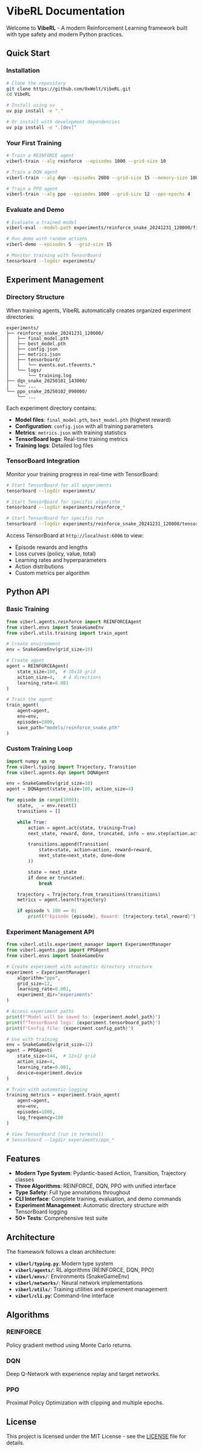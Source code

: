 # VibeRL Documentation

Welcome to **VibeRL** - A modern Reinforcement Learning framework built with type safety and modern Python practices.

## Quick Start

### Installation

```bash
# Clone the repository
git clone https://github.com/0xWelt/VibeRL.git
cd VibeRL

# Install using uv
uv pip install -e "."

# Or install with development dependencies
uv pip install -e ".[dev]"
```

### Your First Training

```bash
# Train a REINFORCE agent
viberl-train --alg reinforce --episodes 1000 --grid-size 10

# Train a DQN agent
viberl-train --alg dqn --episodes 2000 --grid-size 15 --memory-size 10000

# Train a PPO agent
viberl-train --alg ppo --episodes 1000 --grid-size 12 --ppo-epochs 4
```

### Evaluate and Demo

```bash
# Evaluate a trained model
viberl-eval --model-path experiments/reinforce_snake_20241231_120000/final_model.pth --episodes 10 --render

# Run demo with random actions
viberl-demo --episodes 5 --grid-size 15

# Monitor training with TensorBoard
tensorboard --logdir experiments/
```

## Experiment Management

### Directory Structure

When training agents, VibeRL automatically creates organized experiment directories:

```
experiments/
├── reinforce_snake_20241231_120000/
│   ├── final_model.pth
│   ├── best_model.pth
│   ├── config.json
│   ├── metrics.json
│   ├── tensorboard/
│   │   └── events.out.tfevents.*
│   └── logs/
│       └── training.log
├── dqn_snake_20250101_143000/
│   └── ...
└── ppo_snake_20250102_090000/
    └── ...
```

Each experiment directory contains:
- **Model files**: `final_model.pth`, `best_model.pth` (highest reward)
- **Configuration**: `config.json` with all training parameters
- **Metrics**: `metrics.json` with training statistics
- **TensorBoard logs**: Real-time training metrics
- **Training logs**: Detailed log files

### TensorBoard Integration

Monitor your training progress in real-time with TensorBoard:

```bash
# Start TensorBoard for all experiments
tensorboard --logdir experiments/

# Start TensorBoard for specific algorithm
tensorboard --logdir experiments/reinforce_*

# Start TensorBoard for specific run
tensorboard --logdir experiments/reinforce_snake_20241231_120000/tensorboard/
```

Access TensorBoard at `http://localhost:6006` to view:
- Episode rewards and lengths
- Loss curves (policy, value, total)
- Learning rates and hyperparameters
- Action distributions
- Custom metrics per algorithm

## Python API

### Basic Training

```python
from viberl.agents.reinforce import REINFORCEAgent
from viberl.envs import SnakeGameEnv
from viberl.utils.training import train_agent

# Create environment
env = SnakeGameEnv(grid_size=10)

# Create agent
agent = REINFORCEAgent(
    state_size=100,  # 10x10 grid
    action_size=4,   # 4 directions
    learning_rate=0.001
)

# Train the agent
train_agent(
    agent=agent,
    env=env,
    episodes=1000,
    save_path="models/reinforce_snake.pth"
)
```

### Custom Training Loop

```python
import numpy as np
from viberl.typing import Trajectory, Transition
from viberl.agents.dqn import DQNAgent

env = SnakeGameEnv(grid_size=10)
agent = DQNAgent(state_size=100, action_size=4)

for episode in range(1000):
    state, _ = env.reset()
    transitions = []

    while True:
        action = agent.act(state, training=True)
        next_state, reward, done, truncated, info = env.step(action.action)

        transitions.append(Transition(
            state=state, action=action, reward=reward,
            next_state=next_state, done=done
        ))

        state = next_state
        if done or truncated:
            break

    trajectory = Trajectory.from_transitions(transitions)
    metrics = agent.learn(trajectory)

    if episode % 100 == 0:
        print(f"Episode {episode}, Reward: {trajectory.total_reward}")
```

### Experiment Management API

```python
from viberl.utils.experiment_manager import ExperimentManager
from viberl.agents.ppo import PPOAgent
from viberl.envs import SnakeGameEnv

# Create experiment with automatic directory structure
experiment = ExperimentManager(
    algorithm="ppo",
    grid_size=12,
    learning_rate=0.001,
    experiment_dir="experiments"
)

# Access experiment paths
print(f"Model will be saved to: {experiment.model_path}")
print(f"TensorBoard logs: {experiment.tensorboard_path}")
print(f"Config file: {experiment.config_path}")

# Use with training
env = SnakeGameEnv(grid_size=12)
agent = PPOAgent(
    state_size=144,  # 12x12 grid
    action_size=4,
    learning_rate=0.001,
    device=experiment.device
)

# Train with automatic logging
training_metrics = experiment.train_agent(
    agent=agent,
    env=env,
    episodes=1000,
    log_frequency=100
)

# View TensorBoard (run in terminal)
# tensorboard --logdir experiments/ppo_*
```

## Features

- **Modern Type System**: Pydantic-based Action, Transition, Trajectory classes
- **Three Algorithms**: REINFORCE, DQN, PPO with unified interface
- **Type Safety**: Full type annotations throughout
- **CLI Interface**: Complete training, evaluation, and demo commands
- **Experiment Management**: Automatic directory structure with TensorBoard logging
- **50+ Tests**: Comprehensive test suite

## Architecture

The framework follows a clean architecture:

- **`viberl/typing.py`**: Modern type system
- **`viberl/agents/`**: RL algorithms (REINFORCE, DQN, PPO)
- **`viberl/envs/`**: Environments (SnakeGameEnv)
- **`viberl/networks/`**: Neural network implementations
- **`viberl/utils/`**: Training utilities and experiment management
- **`viberl/cli.py`**: Command-line interface

## Algorithms

### REINFORCE
Policy gradient method using Monte Carlo returns.

### DQN
Deep Q-Network with experience replay and target networks.

### PPO
Proximal Policy Optimization with clipping and multiple epochs.

## License

This project is licensed under the MIT License - see the [LICENSE](https://github.com/0xWelt/VibeRL/blob/main/LICENSE) file for details.
